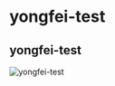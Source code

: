 # yongfei-test
## yongfei-test
![yongfei-test](https://github.com/JiaYongfei/yongfei-test/actions/workflows/test.yml/badge.svg)
